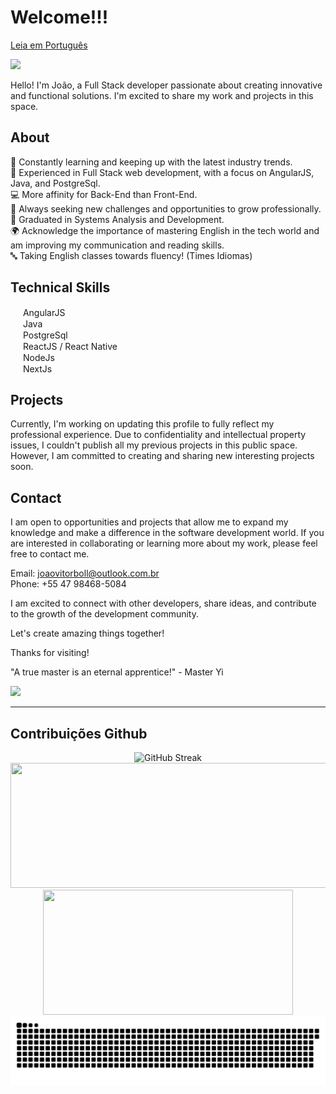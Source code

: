 # Welcome!!!

[Leia em Português](./README.md)

<picture>
    <source media="(prefers-color-scheme: dark)" srcset="https://github-profile-trophy.vercel.app/?username=JoaoBoll&theme=onedark&title=Experience,Commits,Repositories&margin-w=15">
    <source media="(prefers-color-scheme: light)" srcset="https://github-profile-trophy.vercel.app/?username=JoaoBoll&title=Experience,Commits,Repositories&margin-w=15">
    <img src="https://github-profile-trophy.vercel.app/?username=JoaoBoll&theme=onedark&title=Experience,Commits,Repositories&margin-w=15">
</picture>

Hello! I'm João, a Full Stack developer passionate about creating innovative and functional solutions. I'm excited to share my work and projects in this space.

## About

🌱 Constantly learning and keeping up with the latest industry trends.  
👯 Experienced in Full Stack web development, with a focus on AngularJS, Java, and PostgreSql.  
💻 More affinity for Back-End than Front-End.  
🚀 Always seeking new challenges and opportunities to grow professionally.  
📖 Graduated in Systems Analysis and Development.  
🌍 Acknowledge the importance of mastering English in the tech world and am improving my communication and reading skills.  
🔤 Taking English classes towards fluency! (Times Idiomas)

## Technical Skills

<img src="https://cdn.jsdelivr.net/gh/devicons/devicon/icons/angularjs/angularjs-original.svg" width="16" height="15"/> AngularJS  
<img src="https://cdn.jsdelivr.net/gh/devicons/devicon/icons/java/java-original.svg" width="16" height="15"/> Java  
<img src="https://cdn.jsdelivr.net/gh/devicons/devicon/icons/postgresql/postgresql-original.svg" width="16" height="15"/> PostgreSql  
<img src="https://cdn.jsdelivr.net/gh/devicons/devicon/icons/react/react-original.svg" width="16" height="15"/> ReactJS / React Native  
<img src="https://cdn.jsdelivr.net/gh/devicons/devicon/icons/nodejs/nodejs-original.svg" width="16" height="15"/> NodeJs  
<img src="https://cdn.jsdelivr.net/gh/devicons/devicon/icons/nextjs/nextjs-line.svg" width="16" height="15"/> NextJs

## Projects
Currently, I'm working on updating this profile to fully reflect my professional experience. Due to confidentiality and intellectual property issues, I couldn't publish all my previous projects in this public space. However, I am committed to creating and sharing new interesting projects soon.

## Contact
I am open to opportunities and projects that allow me to expand my knowledge and make a difference in the software development world. If you are interested in collaborating or learning more about my work, please feel free to contact me.

Email: joaovitorboll@outlook.com.br  
Phone: +55 47 98468-5084

I am excited to connect with other developers, share ideas, and contribute to the growth of the development community.

Let's create amazing things together!

Thanks for visiting!

"A true master is an eternal apprentice!" - Master Yi

<a href="https://www.linkedin.com/in/joão-vitor-boll-87b34859/" target="_blank"><img src="https://img.shields.io/badge/-LinkedIn-%230077B5?style=for-the-badge&logo=linkedin&logoColor=white" target="_blank"></a>

---

## Contribuições Github

<p align="center">
    <picture>
        <source media="(prefers-color-scheme: dark)" srcset="https://streak-stats.demolab.com?user=JoaoBoll&theme=vision-friendly-dark&border_radius=15&date_format=M%20j%5B%2C%20Y%5D&exclude_days=Sun%2CSat&card_width=650&locale=en">
        <source media="(prefers-color-scheme: light)" srcset="https://streak-stats.demolab.com?user=JoaoBoll&theme=default&border_radius=15&date_format=M%20j%5B%2C%20Y%5D&exclude_days=Sun%2CSat&card_width=650&locale=en">
        <img alt="GitHub Streak" src="https://streak-stats.demolab.com?user=JoaoBoll&theme=default&border_radius=15&date_format=M%20j%5B%2C%20Y%5D&exclude_days=Sun%2CSat&card_width=650&locale=pt_BR">
    </picture>
    <picture>
        <source media="(prefers-color-scheme: dark)" srcset="https://github-readme-stats.vercel.app/api?username=JoaoBoll&show_icons=true&theme=vision-friendly-dark">
        <source media="(prefers-color-scheme: light)" srcset="https://github-readme-stats.vercel.app/api?username=JoaoBoll&show_icons=true">
        <img width="600" height="200" src="https://github-readme-stats.vercel.app/api?username=JoaoBoll&show_icons=true">
    </picture>
    <picture>
        <source media="(prefers-color-scheme: dark)" srcset="https://github-readme-stats.vercel.app/api/top-langs/?username=JoaoBoll&size_weight=0.15&count_weight=0.5&layout=compact&theme=vision-friendly-dark">
        <source media="(prefers-color-scheme: light)" srcset="https://github-readme-stats.vercel.app/api/top-langs/?username=JoaoBoll&size_weight=0.15&count_weight=0.5&layout=compact">
        <img width="400" height="200" src="https://github-readme-stats.vercel.app/api/top-langs/?username=JoaoBoll&size_weight=0.15&count_weight=0.5&layout=compact">
    </picture>
    <picture>
        <source media="(prefers-color-scheme: dark)" srcset="https://raw.githubusercontent.com/JoaoBoll/README/output/github-contribution-grid-snake-dark.svg">
        <source media="(prefers-color-scheme: light)" srcset="https://raw.githubusercontent.com/JoaoBoll/README/output/github-contribution-grid-snake.svg">
        <img alt="GitHub contribution grid snake" src="https://raw.githubusercontent.com/JoaoBoll/README/output/github-contribution-grid-snake.svg">
    </picture>
</p>

   
